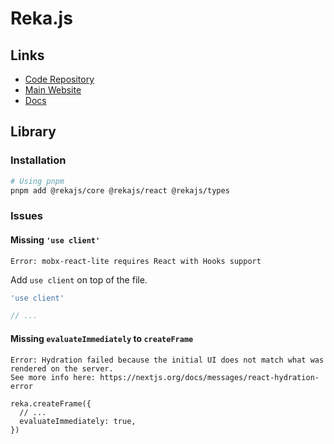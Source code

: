 # Reka.js

<!--
https://craft.js.org

https://github.com/nicolas-angelo/page-builder
-->

## Links

- [Code Repository](https://github.com/prevwong/reka.js)
- [Main Website](https://reka.js.org)
- [Docs](https://reka.js.org/docs)

## Library

### Installation

```sh
# Using pnpm
pnpm add @rekajs/core @rekajs/react @rekajs/types
```

### Issues

#### Missing `'use client'`

```log
Error: mobx-react-lite requires React with Hooks support
```

Add `use client` on top of the file.

```ts
'use client'

// ...
```

#### Missing `evaluateImmediately` to `createFrame`

```log
Error: Hydration failed because the initial UI does not match what was rendered on the server.
See more info here: https://nextjs.org/docs/messages/react-hydration-error
```

<!--
https://github.com/prevwong/reka.js/issues/78
-->

```tsx
reka.createFrame({
  // ...
  evaluateImmediately: true,
})
```
